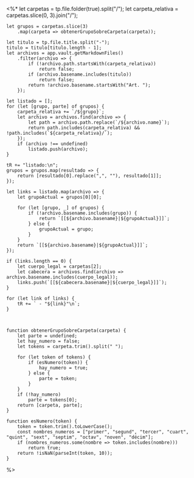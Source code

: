 <%*
	let carpetas = tp.file.folder(true).split("/");
	let carpeta_relativa = carpetas.slice(0, 3).join("/");
	
	let grupos = carpetas.slice(3)
		.map(carpeta => obtenerGrupoSobreCarpeta(carpeta));

	let titulo = tp.file.title.split("-");
	titulo = titulo[titulo.length - 1];
	let archivos = app.vault.getMarkdownFiles()
		.filter(archivo => {
			if (!archivo.path.startsWith(carpeta_relativa))
				return false;
			if (archivo.basename.includes(titulo))
				return false;
			return !archivo.basename.startsWith("Art. ");
		});

	let listado = [];
	for (let [grupo, parte] of grupos) {
		carpeta_relativa += `/${grupo}`;
		let archivo = archivos.find(archivo => {
			let path = archivo.path.replace(`/${archivo.name}`);
			return path.includes(carpeta_relativa) && !path.includes(`${carpeta_relativa}/`);
		});
		if (archivo !== undefined)
			listado.push(archivo);
	}
	
	tR += "listado:\n";
	grupos = grupos.map(resultado => { 
		return [resultado[0].replace(",", ""), resultado[1]]; 
	});
	
	let links = listado.map(archivo => {
		let grupoActual = grupos[0][0];
	
		for (let [grupo, _] of grupos) {
			if (!archivo.basename.includes(grupo)) {
				return `[[${archivo.basename}|${grupoActual}]]`;
			} else {
				grupoActual = grupo;
			}
		}
		return `[[${archivo.basename}|${grupoActual}]]`;
	});

	if (links.length == 0) {
		let cuerpo_legal = carpetas[2];
		let cabecera = archivos.find(archivo => archivo.basename.includes(cuerpo_legal));
		links.push(`[[${cabecera.basename}|${cuerpo_legal}]]`);
	}
	
	for (let link of links) {
		tR += ` - "${link}"\n`;
	}

	

	function obtenerGrupoSobreCarpeta(carpeta) {
		let parte = undefined;
		let hay_numero = false;
		let tokens = carpeta.trim().split(" ");
		
		for (let token of tokens) {
			if (esNumero(token)) {
				hay_numero = true;
			} else {
				parte = token;
			}
		}
		if (!hay_numero)
			parte = tokens[0];
		return [carpeta, parte];
	}

	function esNumero(token) {
		token = token.trim().toLowerCase();
		const nombres_numeros = ["primer", "segund", "tercer", "cuart", "quint", "sext", "septim", "octav", "noven", "décim"];
		if (nombres_numeros.some(nombre => token.includes(nombre))) 
			return true;
		return !isNaN(parseInt(token, 10));
	}
%>